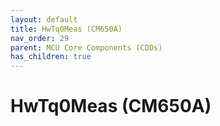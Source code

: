 ```yaml
---
layout: default
title: HwTq0Meas (CM650A)
nav_order: 29
parent: MCU Core Components (CDDs)
has_children: true
---
```

# HwTq0Meas (CM650A)

